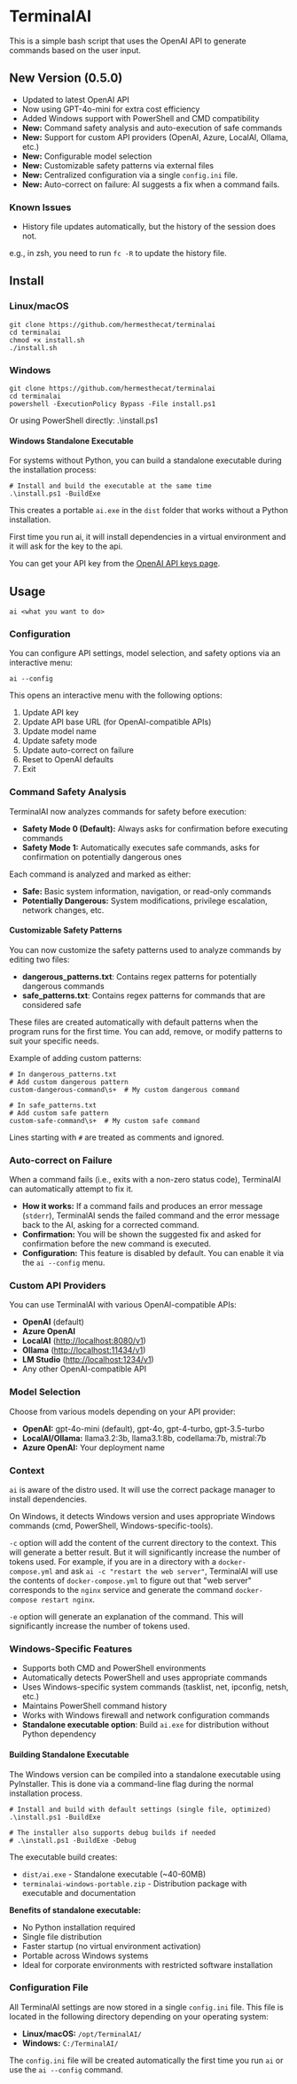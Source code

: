 # TerminalAI

This is a simple bash script that uses the OpenAI API to generate commands based on the user input.

## New Version (0.5.0)

- Updated to latest OpenAI API
- Now using GPT-4o-mini for extra cost efficiency
- Added Windows support with PowerShell and CMD compatibility
- **New:** Command safety analysis and auto-execution of safe commands
- **New:** Support for custom API providers (OpenAI, Azure, LocalAI, Ollama, etc.)
- **New:** Configurable model selection
- **New:** Customizable safety patterns via external files
- **New:** Centralized configuration via a single `config.ini` file.
- **New:** Auto-correct on failure: AI suggests a fix when a command fails.

### Known Issues

- History file updates automatically, but the history of the session does not.

e.g., in zsh, you need to run `fc -R` to update the history file.

## Install

### Linux/macOS

    git clone https://github.com/hermesthecat/terminalai
    cd terminalai
    chmod +x install.sh
    ./install.sh

### Windows

    git clone https://github.com/hermesthecat/terminalai
    cd terminalai
    powershell -ExecutionPolicy Bypass -File install.ps1

Or using PowerShell directly:
    .\install.ps1

#### Windows Standalone Executable

For systems without Python, you can build a standalone executable during the installation process:

    # Install and build the executable at the same time
    .\install.ps1 -BuildExe

This creates a portable `ai.exe` in the `dist` folder that works without a Python installation.

First time you run ai, it will install dependencies in a virtual environment and it will ask for the key to the api.

You can get your API key from the [OpenAI API keys page](https://platform.openai.com/api-keys).

## Usage

`ai <what you want to do>`

### Configuration

You can configure API settings, model selection, and safety options via an interactive menu:

    ai --config

This opens an interactive menu with the following options:

1. Update API key
2. Update API base URL (for OpenAI-compatible APIs)
3. Update model name
4. Update safety mode
5. Update auto-correct on failure
6. Reset to OpenAI defaults
7. Exit

### Command Safety Analysis

TerminalAI now analyzes commands for safety before execution:

- **Safety Mode 0 (Default):** Always asks for confirmation before executing commands
- **Safety Mode 1:** Automatically executes safe commands, asks for confirmation on potentially dangerous ones

Each command is analyzed and marked as either:

- **Safe:** Basic system information, navigation, or read-only commands
- **Potentially Dangerous:** System modifications, privilege escalation, network changes, etc.

#### Customizable Safety Patterns

You can now customize the safety patterns used to analyze commands by editing two files:

- **dangerous_patterns.txt**: Contains regex patterns for potentially dangerous commands
- **safe_patterns.txt**: Contains regex patterns for commands that are considered safe

These files are created automatically with default patterns when the program runs for the first time. You can add, remove, or modify patterns to suit your specific needs.

Example of adding custom patterns:

    # In dangerous_patterns.txt
    # Add custom dangerous pattern
    custom-dangerous-command\s+  # My custom dangerous command

    # In safe_patterns.txt
    # Add custom safe pattern
    custom-safe-command\s+  # My custom safe command

Lines starting with `#` are treated as comments and ignored.

### Auto-correct on Failure

When a command fails (i.e., exits with a non-zero status code), TerminalAI can automatically attempt to fix it.

- **How it works:** If a command fails and produces an error message (`stderr`), TerminalAI sends the failed command and the error message back to the AI, asking for a corrected command.
- **Confirmation:** You will be shown the suggested fix and asked for confirmation before the new command is executed.
- **Configuration:** This feature is disabled by default. You can enable it via the `ai --config` menu.

### Custom API Providers

You can use TerminalAI with various OpenAI-compatible APIs:

- **OpenAI** (default)
- **Azure OpenAI**
- **LocalAI** (<http://localhost:8080/v1>)
- **Ollama** (<http://localhost:11434/v1>)
- **LM Studio** (<http://localhost:1234/v1>)
- Any other OpenAI-compatible API

### Model Selection

Choose from various models depending on your API provider:

- **OpenAI:** gpt-4o-mini (default), gpt-4o, gpt-4-turbo, gpt-3.5-turbo
- **LocalAI/Ollama:** llama3.2:3b, llama3.1:8b, codellama:7b, mistral:7b
- **Azure OpenAI:** Your deployment name

### Context

`ai` is aware of the distro used. It will use the correct package manager to install dependencies.

On Windows, it detects Windows version and uses appropriate Windows commands (cmd, PowerShell, Windows-specific-tools).

`-c` option will add the content of the current directory to the context. This will generate a better result. But it will significantly increase the number of tokens used. For example, if you are in a directory with a `docker-compose.yml` and ask `ai -c "restart the web server"`, TerminalAI will use the contents of `docker-compose.yml` to figure out that "web server" corresponds to the `nginx` service and generate the command `docker-compose restart nginx`.

`-e` option will generate an explanation of the command. This will significantly increase the number of tokens used.

### Windows-Specific Features

- Supports both CMD and PowerShell environments
- Automatically detects PowerShell and uses appropriate commands
- Uses Windows-specific system commands (tasklist, net, ipconfig, netsh, etc.)
- Maintains PowerShell command history
- Works with Windows firewall and network configuration commands
- **Standalone executable option**: Build `ai.exe` for distribution without Python dependency

#### Building Standalone Executable

The Windows version can be compiled into a standalone executable using PyInstaller. This is done via a command-line flag during the normal installation process.

    # Install and build with default settings (single file, optimized)
    .\install.ps1 -BuildExe

    # The installer also supports debug builds if needed
    # .\install.ps1 -BuildExe -Debug

The executable build creates:

- `dist/ai.exe` - Standalone executable (~40-60MB)
- `terminalai-windows-portable.zip` - Distribution package with executable and documentation

**Benefits of standalone executable:**

- No Python installation required
- Single file distribution
- Faster startup (no virtual environment activation)
- Portable across Windows systems
- Ideal for corporate environments with restricted software installation

### Configuration File

All TerminalAI settings are now stored in a single `config.ini` file. This file is located in the following directory depending on your operating system:

- **Linux/macOS:** `/opt/TerminalAI/`
- **Windows:** `C:/TerminalAI/`

The `config.ini` file will be created automatically the first time you run `ai` or use the `ai --config` command.
